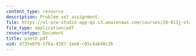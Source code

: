 ```yaml
---
content_type: resource
description: Problem set assignment.
file: https://ol-ocw-studio-app-qa.s3.amazonaws.com/courses/20-011j-statistical-thermodynamics-of-biomolecular-systems-be-011j-spring-2004/d735e0f65f6a45871ee0c05c4a648c26_pset6.pdf
file_type: application/pdf
resourcetype: Document
title: pset6.pdf
uid: d735e0f6-5f6a-4587-1ee0-c05c4a648c26
---
```

